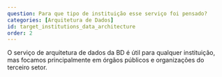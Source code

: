 ```yaml
---
question: Para que tipo de instituição esse serviço foi pensado?
categories: [Arquitetura de Dados]
id: target_institutions_data_architecture
order: 2
---
```


O serviço de arquitetura de dados da BD é útil para qualquer instituição, mas focamos principalmente em órgãos públicos e organizações do terceiro setor.